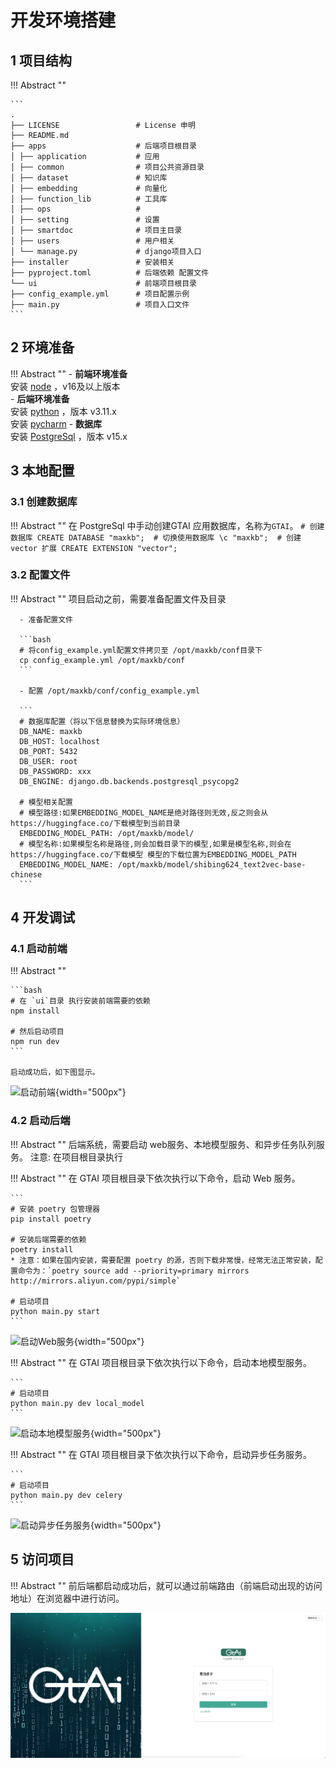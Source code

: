 # 开发环境搭建

## 1 项目结构

!!! Abstract "" 

    ```
    .          
    ├── LICENSE                 # License 申明        
    ├── README.md           
    ├── apps                    # 后端项目根目录        
    │ ├── application           # 应用
    │ ├── common                # 项目公共资源目录
    │ ├── dataset               # 知识库
    │ ├── embedding             # 向量化
    │ ├── function_lib          # 工具库
    │ ├── ops                   # 
    │ ├── setting               # 设置
    │ ├── smartdoc              # 项目主目录          
    │ ├── users                 # 用户相关          
    │ └── manage.py             # django项目入口         
    ├── installer               # 安装相关  
    ├── pyproject.toml          # 后端依赖 配置文件         
    └── ui                      # 前端项目根目录          
    ├── config_example.yml      # 项目配置示例             
    ├── main.py                 # 项目入口文件              
    ```     

## 2 环境准备          

!!! Abstract "" 
    - **前端环境准备**       
      安装 [node](https://nodejs.org/) ，v16及以上版本     
    - **后端环境准备**        
      安装 [python](https://www.python.org/downloads/release/python-3115/) ，版本 v3.11.x  
      安装 [pycharm](https://www.jetbrains.com/pycharm/download/)
    - **数据库**   
      安装 [PostgreSql](https://www.postgresql.org/) ，版本 v15.x

## 3 本地配置

### 3.1 创建数据库

!!! Abstract "" 
    在 PostgreSql 中手动创建GTAI 应用数据库，名称为`GTAI`。
    ```
    # 创建数据库
    CREATE DATABASE "maxkb"; 
    # 切换使用数据库
    \c "maxkb"; 
    # 创建vector 扩展
    CREATE EXTENSION "vector";
    ```

### 3.2 配置文件

!!! Abstract "" 
      项目启动之前，需要准备配置文件及目录

      - 准备配置文件

      ```bash
      # 将config_example.yml配置文件拷贝至 /opt/maxkb/conf目录下
      cp config_example.yml /opt/maxkb/conf
      ```

      - 配置 /opt/maxkb/conf/config_example.yml 

      ```
      # 数据库配置（将以下信息替换为实际环境信息）
      DB_NAME: maxkb
      DB_HOST: localhost
      DB_PORT: 5432
      DB_USER: root
      DB_PASSWORD: xxx
      DB_ENGINE: django.db.backends.postgresql_psycopg2
      
      # 模型相关配置
      # 模型路径:如果EMBEDDING_MODEL_NAME是绝对路径则无效,反之则会从https://huggingface.co/下载模型到当前目录
      EMBEDDING_MODEL_PATH: /opt/maxkb/model/
      # 模型名称:如果模型名称是路径,则会加载目录下的模型,如果是模型名称,则会在https://huggingface.co/下载模型 模型的下载位置为EMBEDDING_MODEL_PATH
      EMBEDDING_MODEL_NAME: /opt/maxkb/model/shibing624_text2vec-base-chinese
      ```

## 4 开发调试

### 4.1 启动前端

!!! Abstract "" 

    ```bash
    # 在 `ui`目录 执行安装前端需要的依赖
    npm install
    
    # 然后启动项目
    npm run dev
    ```

    启动成功后，如下图显示。

![启动前端](../img/dev/npm_run.png){width="500px"}


### 4.2 启动后端

!!! Abstract "" 
    后端系统，需要启动 web服务、本地模型服务、和异步任务队列服务。
    注意: 在项目根目录执行

!!! Abstract ""
    在 GTAI 项目根目录下依次执行以下命令，启动 Web 服务。

    ```
    # 安装 poetry 包管理器
    pip install poetry
    
    # 安装后端需要的依赖
    poetry install
    * 注意：如果在国内安装，需要配置 poetry 的源，否则下载非常慢，经常无法正常安装，配置命令为：`poetry source add --priority=primary mirrors http://mirrors.aliyun.com/pypi/simple`
    
    # 启动项目
    python main.py start
    ```

![启动Web服务](../img/dev/main_start.png){width="500px"}

!!! Abstract ""
    在 GTAI 项目根目录下依次执行以下命令，启动本地模型服务。

    ```
    # 启动项目
    python main.py dev local_model
    ```

![启动本地模型服务](../img/dev/main_localmodel.png){width="500px"}

!!! Abstract ""
    在 GTAI 项目根目录下依次执行以下命令，启动异步任务服务。

    ```
    # 启动项目
    python main.py dev celery
    ```

![启动异步任务服务](../img/dev/main_celery.png){width="500px"}

## 5 访问项目

!!! Abstract ""
    前后端都启动成功后，就可以通过前端路由（前端启动出现的访问地址）在浏览器中进行访问。

![浏览器访问](../img/dev/maxkb_running.png)
